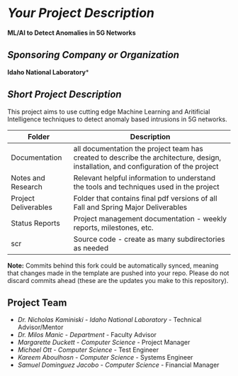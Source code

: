 # *Your Project Description*

**ML/AI to Detect Anomalies in 5G Networks**

## *Sponsoring Company or Organization*

**Idaho National Laboratory***

## *Short Project Description*

This project aims to use cutting edge Machine Learning and Aritificial Intelligence techniques to detect anomaly based intrusions in 5G networks. 


| Folder | Description |
|---|---|
| Documentation |  all documentation the project team has created to describe the architecture, design, installation, and configuration of the project |
| Notes and Research | Relevant helpful information to understand the tools and techniques used in the project |
| Project Deliverables | Folder that contains final pdf versions of all Fall and Spring Major Deliverables |
| Status Reports | Project management documentation - weekly reports, milestones, etc. |
| scr | Source code - create as many subdirectories as needed |

**Note:** Commits behind this fork could be automatically synced, meaning that changes made in the template are pushed into your repo. Please do not discard commits ahead (these are the updates you make to this repository).

## Project Team
- *Dr. Nicholas Kaminiski* - *Idaho National Laboratory* - Technical Advisor/Mentor 
- *Dr. Milos Manic* - *Department* - Faculty Advisor
- *Margarette Duckett* - *Computer Science* - Project Manager
- *Michael Ott* - *Computer Science* - Test Engineer
- *Kareem Aboulhosn* - *Computer Science* - Systems Engineer
- *Samuel Dominguez Jacobo* - *Computer Science* - Financial Manager

